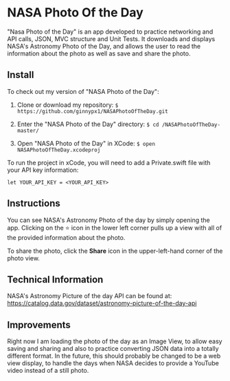 # NASA Photo Of the Day

"Nasa Photo of the Day" is an app developed to practice networking and API calls, JSON, MVC structure and Unit Tests. It downloads and displays NASA's Astronomy Photo of the Day, and allows the user to read the information about the photo as well as save and share the photo.

## Install

To check out my version of "NASA Photo of the Day":

1. Clone or download my repository:
` $ https://github.com/ginnypx1/NASAPhotoOfTheDay.git `

2. Enter the "NASA Photo of the Day" directory:
` $ cd /NASAPhotoOfTheDay-master/ `

3. Open "NASA Photo of the Day" in XCode:
` $ open NASAPhotoOfTheDay.xcodeproj `

To run the project in xCode, you will need to add a Private.swift file with your API key information:

```
let YOUR_API_KEY = <YOUR_API_KEY>
```

## Instructions

You can see NASA's Astronomy Photo of the day by simply opening the app. Clicking on the :star: icon in the lower left corner pulls up a view with all of the provided information about the photo.

To share the photo, click the **Share** icon in the upper-left-hand corner of the photo view.

## Technical Information

NASA's Astronomy Picture of the day API can be found at: https://catalog.data.gov/dataset/astronomy-picture-of-the-day-api

## Improvements

Right now I am loading the photo of the day as an Image View, to allow easy saving and sharing and also to practice converting JSON data into a totally different format. In the future, this should probably be changed to be a web view display, to handle the days when NASA decides to provide a YouTube video instead of a still photo.